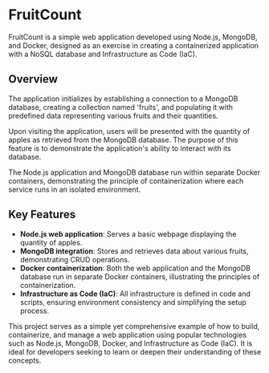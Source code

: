 # **FruitCount**

FruitCount is a simple web application developed using Node.js, MongoDB, and Docker, designed as an exercise in creating a containerized application with a NoSQL database and Infrastructure as Code (IaC).

## **Overview**

The application initializes by establishing a connection to a MongoDB database, creating a collection named 'fruits', and populating it with predefined data representing various fruits and their quantities.

Upon visiting the application, users will be presented with the quantity of apples as retrieved from the MongoDB database. The purpose of this feature is to demonstrate the application's ability to interact with its database.

The Node.js application and MongoDB database run within separate Docker containers, demonstrating the principle of containerization where each service runs in an isolated environment.

## **Key Features**

- **Node.js web application**: Serves a basic webpage displaying the quantity of apples.
- **MongoDB integration**: Stores and retrieves data about various fruits, demonstrating CRUD operations.
- **Docker containerization**: Both the web application and the MongoDB database run in separate Docker containers, illustrating the principles of containerization.
- **Infrastructure as Code (IaC)**: All infrastructure is defined in code and scripts, ensuring environment consistency and simplifying the setup process.

This project serves as a simple yet comprehensive example of how to build, containerize, and manage a web application using popular technologies such as Node.js, MongoDB, Docker, and Infrastructure as Code (IaC). It is ideal for developers seeking to learn or deepen their understanding of these concepts.
